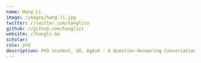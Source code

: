 ```yaml
---
name: Hang Li
image: /images/hang-li.jpg
twitter: //twitter.com/hanglics
github: //github.com/hanglics
website: //hangli.me
scholar:
role: phd
description: PhD student, UQ, AgAsk - A Question-Answering Conversational Agent for Data-Driven Growing Decisions.
---
```

